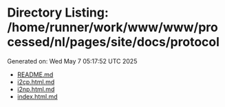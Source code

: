 # Directory Listing: /home/runner/work/www/www/processed/nl/pages/site/docs/protocol
Generated on: Wed May  7 05:17:52 UTC 2025

- [README.md](README.md)
- [i2cp.html.md](i2cp.html.md)
- [i2np.html.md](i2np.html.md)
- [index.html.md](index.html.md)
